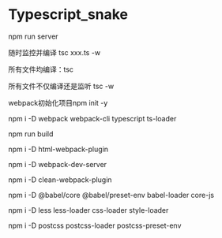 # Typescript_snake

npm run server

随时监控并编译 tsc xxx.ts -w

所有文件均编译：tsc

所有文件不仅编译还是监听 tsc -w

webpack初始化项目npm init -y

npm i -D webpack webpack-cli typescript ts-loader

npm run build

npm i -D html-webpack-plugin

npm i -D webpack-dev-server

npm i -D clean-webpack-plugin

npm i -D @babel/core @babel/preset-env babel-loader core-js

npm i -D less less-loader css-loader style-loader

npm i -D postcss postcss-loader postcss-preset-env

